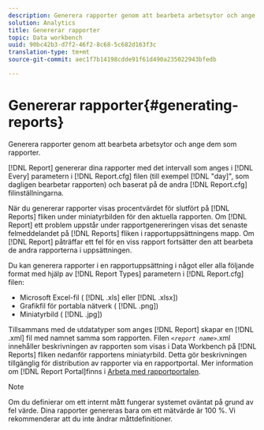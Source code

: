 ```yaml
---
description: Generera rapporter genom att bearbeta arbetsytor och ange dem som rapporter.
solution: Analytics
title: Genererar rapporter
topic: Data workbench
uuid: 90bc42b3-d7f2-46f2-8c68-5c682d163f3c
translation-type: tm+mt
source-git-commit: aec1f7b14198cdde91f61d490a235022943bfedb

---
```



# Genererar rapporter{#generating-reports}

Generera rapporter genom att bearbeta arbetsytor och ange dem som rapporter.

[!DNL Report] genererar dina rapporter med det intervall som anges i [!DNL Every] parametern i [!DNL Report.cfg] filen (till exempel [!DNL "day]&quot;, som dagligen bearbetar rapporten) och baserat på de andra [!DNL Report.cfg] filinställningarna.

När du genererar rapporter visas procentvärdet för slutfört på [!DNL Reports] fliken under miniatyrbilden för den aktuella rapporten. Om [!DNL Report] ett problem uppstår under rapportgenereringen visas det senaste felmeddelandet på [!DNL Reports] fliken i rapportuppsättningens mapp. Om [!DNL Report] påträffar ett fel för en viss rapport fortsätter den att bearbeta de andra rapporterna i uppsättningen.

Du kan generera rapporter i en rapportuppsättning i något eller alla följande format med hjälp av [!DNL Report Types] parametern i [!DNL Report.cfg] filen:

* Microsoft Excel-fil ( [!DNL .xls] eller [!DNL .xlsx])
* Grafikfil för portabla nätverk ( [!DNL .png])
* Miniatyrbild ( [!DNL .jpg])

Tillsammans med de utdatatyper som anges [!DNL Report] skapar en [!DNL .xml] fil med namnet samma som rapporten. Filen *`<report name>`*.xml innehåller beskrivningen av rapporten som visas i Data Workbench på [!DNL Reports] fliken nedanför rapportens miniatyrbild. Detta gör beskrivningen tillgänglig för distribution av rapporter via en rapportportal. Mer information om [!DNL Report Portal]finns i [Arbeta med rapportportalen](../../home/c-rpt-oview/c-rpt-portal/c-rpt-portal.md#concept-f692210cad494c00865dbf325eb5ed35).

>[!NOTE]
>
>Om du definierar om ett internt mått fungerar systemet oväntat på grund av fel värde. Dina rapporter genereras bara om ett mätvärde är 100 %. Vi rekommenderar att du inte ändrar måttdefinitioner.
